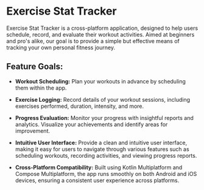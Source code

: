 # Exercise Stat Tracker

Exercise Stat Tracker is a cross-platform application, designed to help users schedule, record, and evaluate their workout activities. Aimed at beginners and pro's alike, our goal is to provide a simple but effective means of tracking your own personal fitness journey.

## Feature Goals:

- **Workout Scheduling:** Plan your workouts in advance by scheduling them within the app.

- **Exercise Logging:** Record details of your workout sessions, including exercises performed, duration, intensity, and more.

- **Progress Evaluation:** Monitor your progress with insightful reports and analytics. Visualize your achievements and identify areas for improvement.

- **Intuitive User Interface:** Provide a clean and intuitive user interface, making it easy for users to navigate through various features such as scheduling workouts, recording activities, and viewing progress reports.

- **Cross-Platform Compatibility:** Built using Kotlin Multiplatform and Compose Multiplatform, the app runs smoothly on both Android and iOS devices, ensuring a consistent user experience across platforms.
